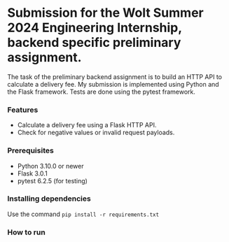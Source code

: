 # Submission for the Wolt Summer 2024 Engineering Internship, backend specific preliminary assignment.

The task of the preliminary backend assignment is to build an HTTP API to calculate a delivery fee. My submission is implemented using Python and the Flask framework. Tests are done using the pytest framework.

### Features
* Calculate a delivery fee using a Flask HTTP API.
* Check for negative values or invalid request payloads.


### Prerequisites
* Python 3.10.0 or newer
* Flask 3.0.1
* pytest 6.2.5 (for testing)

### Installing dependencies
Use the command `pip install -r requirements.txt`

### How to run